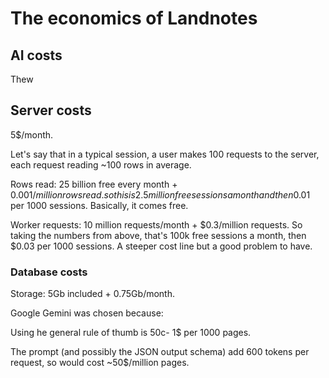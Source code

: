 # The economics of Landnotes

## AI costs

Thew

## Server costs

5$/month.

Let's say that in a typical session, a user makes 100 requests to the server, each request reading ~100 rows in average.

Rows read: 25 billion free every month + 0.001$/million rows read. so this is 2.5 million free sessions a month and then 0.01$ per 1000 sessions. Basically, it comes free.

Worker requests: 10 million requests/month + $0.3/million requests. So taking the numbers from above, that's 100k free sessions a month, then $0.03 per 1000 sessions. A steeper cost line but a good problem to have.

### Database costs

Storage: 5Gb included + 0.75Gb/month.

Google Gemini was chosen because:

Using he general rule of thumb is 50c- 1$ per 1000 pages.

The prompt (and possibly the JSON output schema) add 600 tokens per request, so would cost ~50$/million pages.
